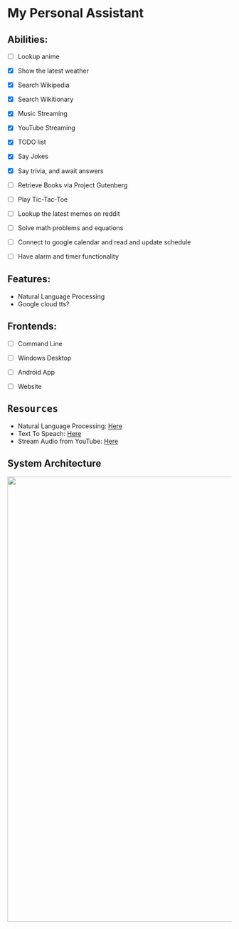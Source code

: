 <h1>
My Personal Assistant
</h1>


 <h2>Abilities:</h2>
   
   - [ ] Lookup anime
   - [x] Show the latest weather
   - [x] Search Wikipedia
   - [x] Search Wikitionary
   - [x] Music Streaming
   - [x] YouTube Streaming
   - [x] TODO list
   - [x] Say Jokes
   - [x] Say trivia, and await answers
   - [ ] Retrieve Books via Project Gutenberg
   - [ ] Play Tic-Tac-Toe
   - [ ] Lookup the latest memes on reddit
   - [ ] Solve math problems and equations
   - [ ] Connect to google calendar and read and update schedule 
   - [ ] Have alarm and timer functionality


 <h2>Features:</h2>
 
 - Natural Language Processing
 - Google cloud tts?


<h2>Frontends:</h2>
 
 - [ ] Command Line
 - [ ] Windows Desktop
 - [ ] Android App
 - [ ] Website


<h2 style="font-family: 'Cascadia Code',monospace;">Resources</h2>

  - Natural Language Processing: <a href="https://realpython.com/nltk-nlp-python/">Here</a>
  - Text To Speach: <a href="https://cloud.google.com/text-to-speech/">Here</a>
  - Stream Audio from YouTube: <a href="https://stackoverflow.com/questions/49354232/how-to-stream-audio-from-a-youtube-url-in-python-without-download/49354406#49354406">Here</a>

<h2>System Architecture</h2>
<image src="resources/README/SystemArchitecture.png" style="width:1000px;height:auto;">
